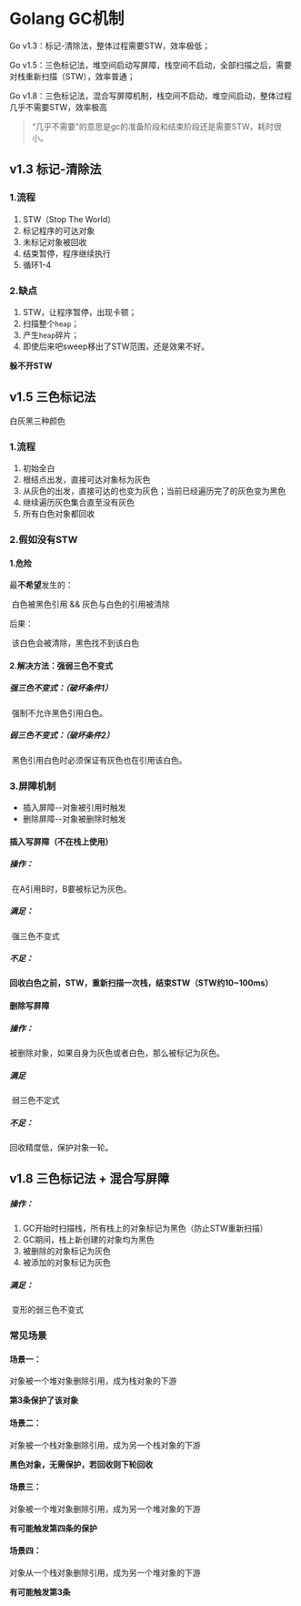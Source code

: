 #  Golang GC机制

Go v1.3：标记-清除法，整体过程需要STW，效率极低；

Go v1.5：三色标记法，堆空间启动写屏障，栈空间不启动，全部扫描之后，需要对栈重新扫描（STW），效率普通；

Go v1.8：三色标记法，混合写屏障机制，栈空间不启动，堆空间启动，整体过程几乎不需要STW，效率极高

> ​	“几乎不需要”的意思是gc的准备阶段和结束阶段还是需要STW，耗时很小。



##  v1.3 标记-清除法

###  1.流程

1. STW（Stop The World）
2. 标记程序的可达对象
3. 未标记对象被回收
4. 结束暂停，程序继续执行
5. 循环1-4



###  2.缺点

1. STW，让程序暂停，出现卡顿；
2. 扫描整个`heap`；
3. 产生`heap`碎片；
4. 即使后来吧sweep移出了STW范围，还是效果不好。



**躲不开STW**





##  v1.5 三色标记法

白灰黑三种颜色

###  1.流程

1. 初始全白
2. 根结点出发，直接可达对象标为灰色
3. 从灰色的出发，直接可达的也变为灰色；当前已经遍历完了的灰色变为黑色
4. 继续遍历灰色集合直至没有灰色
5. 所有白色对象都回收



###  2.假如没有STW

#### 1.危险

最**不希望**发生的：

​	白色被黑色引用 && 灰色与白色的引用被清除

 后果：

​	该白色会被清除，黑色找不到该白色



#### 2.解决方法：强弱三色不变式

##### 强三色不变式：（破坏条件1）

​	强制不允许黑色引用白色。



##### 弱三色不变式：（破坏条件2）

​	黑色引用白色时必须保证有灰色也在引用该白色。



### 3.屏障机制

* 插入屏障--对象被引用时触发
* 删除屏障--对象被删除时触发

#### 插入写屏障（不在栈上使用）

##### 操作：

​		在A引用B时，B要被标记为灰色。

##### 满足：

​	强三色不变式

##### 不足：

**回收白色之前，STW，重新扫描一次栈，结束STW（STW约10~100ms）**



#### 删除写屏障

##### 操作：

被删除对象，如果自身为灰色或者白色，那么被标记为灰色。

##### 满足

​	弱三色不定式

##### 不足：

回收精度低，保护对象一轮。





##  v1.8 三色标记法 + 混合写屏障

##### 操作：

1. GC开始时扫描栈，所有栈上的对象标记为黑色（防止STW重新扫描）
2. GC期间，栈上新创建的对象均为黑色
3. 被删除的对象标记为灰色
4. 被添加的对象标记为灰色

##### 满足：

​	变形的弱三色不变式



### 常见场景

#### 场景一：

对象被一个堆对象删除引用，成为栈对象的下游

**第3条保护了该对象**



#### 场景二：

对象被一个栈对象删除引用，成为另一个栈对象的下游

**黑色对象，无需保护，若回收则下轮回收**



#### 场景三：

对象被一个堆对象删除引用，成为另一个堆对象的下游

**有可能触发第四条的保护**



#### 场景四：

对象从一个栈对象删除引用，成为另一个堆对象的下游

**有可能触发第3条**



